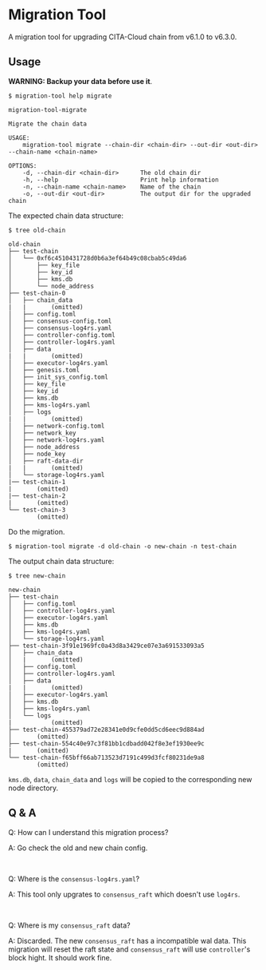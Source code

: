 # Migration Tool

A migration tool for upgrading CITA-Cloud chain from v6.1.0 to v6.3.0.


## Usage
**WARNING: Backup your data before use it**.


```
$ migration-tool help migrate

migration-tool-migrate

Migrate the chain data

USAGE:
    migration-tool migrate --chain-dir <chain-dir> --out-dir <out-dir> --chain-name <chain-name>

OPTIONS:
    -d, --chain-dir <chain-dir>      The old chain dir
    -h, --help                       Print help information
    -n, --chain-name <chain-name>    Name of the chain
    -o, --out-dir <out-dir>          The output dir for the upgraded chain
```


The expected chain data structure:
```
$ tree old-chain

old-chain
├── test-chain
│   └── 0xf6c4510431728d0b6a3ef64b49c08cbab5c49da6
│       ├── key_file
│       ├── key_id
│       ├── kms.db
│       └── node_address
├── test-chain-0
│   ├── chain_data
|   |       (omitted)
│   ├── config.toml
│   ├── consensus-config.toml
│   ├── consensus-log4rs.yaml
│   ├── controller-config.toml
│   ├── controller-log4rs.yaml
│   ├── data
|   |       (omitted)
│   ├── executor-log4rs.yaml
│   ├── genesis.toml
│   ├── init_sys_config.toml
│   ├── key_file
│   ├── key_id
│   ├── kms.db
│   ├── kms-log4rs.yaml
│   ├── logs
|   |       (omitted)
│   ├── network-config.toml
│   ├── network_key
│   ├── network-log4rs.yaml
│   ├── node_address
│   ├── node_key
│   ├── raft-data-dir
|   |       (omitted)
│   └── storage-log4rs.yaml
|── test-chain-1
|       (omitted)
|── test-chain-2
|       (omitted)
└── test-chain-3
        (omitted)
```

Do the migration.
```
$ migration-tool migrate -d old-chain -o new-chain -n test-chain
```

The output chain data structure:
```
$ tree new-chain

new-chain
├── test-chain
│   ├── config.toml
│   ├── controller-log4rs.yaml
│   ├── executor-log4rs.yaml
│   ├── kms.db
│   ├── kms-log4rs.yaml
│   └── storage-log4rs.yaml
├── test-chain-3f91e1969fc0a43d8a3429ce07e3a691533093a5
│   ├── chain_data
│   |       (omitted)
│   ├── config.toml
│   ├── controller-log4rs.yaml
│   ├── data
|   |       (omitted)
│   ├── executor-log4rs.yaml
│   ├── kms.db
│   ├── kms-log4rs.yaml
│   └── logs
|           (omitted)
├── test-chain-455379ad72e28341e0d9cfe0dd5cd6eec9d884ad
│       (omitted)
├── test-chain-554c40e97c3f81bb1cdbadd042f8e3ef1930ee9c
|       (omitted)
└── test-chain-f65bff66ab713523d7191c499d3fcf80231de9a8
        (omitted)
```

`kms.db`, `data`, `chain_data` and `logs` will be copied to the corresponding new node directory.

## Q & A
Q: How can I understand this migration process?

A: Go check the old and new chain config.

</br>

Q: Where is the `consensus-log4rs.yaml`?

A: This tool only upgrates to `consensus_raft` which doesn't use `log4rs`.

</br>

Q: Where is my `consensus_raft` data?

A: Discarded. The new `consensus_raft` has a incompatible wal data. This migration will reset the raft state
and `consensus_raft` will use `controller`'s block hight. It should work fine.

